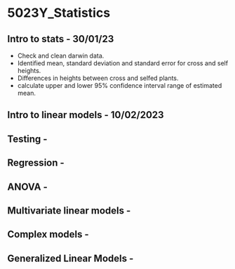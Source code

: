 # 5023Y_Statistics

## Intro to stats - 30/01/23
* Check and clean darwin data.
* Identified mean, standard deviation and standard error for cross and self heights.
* Differences in heights between cross and selfed plants.
* calculate upper and lower 95% confidence interval range of estimated mean.

## Intro to linear models - 10/02/2023

## Testing - 
## Regression - 
## ANOVA -
## Multivariate linear models -
## Complex models -
## Generalized Linear Models - 
